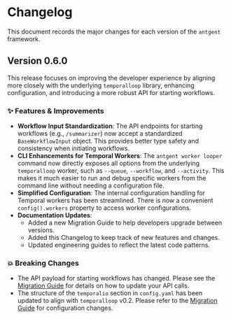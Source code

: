 # Changelog

This document records the major changes for each version of the `antgent` framework.

## Version 0.6.0

This release focuses on improving the developer experience by aligning more closely with the underlying `temporalloop` library, enhancing configuration, and introducing a more robust API for starting workflows.

### ✨ Features & Improvements

-   **Workflow Input Standardization**: The API endpoints for starting workflows (e.g., `/summarizer`) now accept a standardized `BaseWorkflowInput` object. This provides better type safety and consistency when initiating workflows.
-   **CLI Enhancements for Temporal Workers**: The `antgent worker looper` command now directly exposes all options from the underlying `temporalloop` worker, such as `--queue`, `--workflow`, and `--activity`. This makes it much easier to run and debug specific workers from the command line without needing a configuration file.
-   **Simplified Configuration**: The internal configuration handling for Temporal workers has been streamlined. There is now a convenient `config().workers` property to access worker configurations.
-   **Documentation Updates**:
    -   Added a new Migration Guide to help developers upgrade between versions.
    -   Added this Changelog to keep track of new features and changes.
    -   Updated engineering guides to reflect the latest code patterns.

### 💥 Breaking Changes

-   The API payload for starting workflows has changed. Please see the [Migration Guide](migration.md) for details on how to update your API calls.
-   The structure of the `temporalio` section in `config.yaml` has been updated to align with `temporalloop` v0.2. Please refer to the [Migration Guide](migration.md) for configuration changes.
